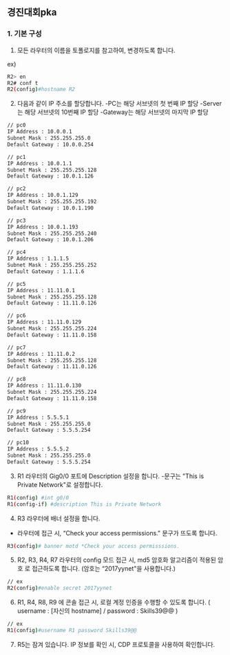 ## 경진대회pka
### 1. 기본 구성
1. 모든 라우터의 이름을 토폴로지를 참고하여, 변경하도록 합니다.

ex)
```bash
R2> en
R2# conf t
R2(config)#hostname R2
```
2. 다음과 같이 IP 주소를 할당합니다.
-PC는 해당 서브넷의 첫 번째 IP 할당
-Server는 해당 서브넷의 10번째 IP 할당
-Gateway는 해당 서브넷의 마지막 IP 할당

```bash
// pc0
IP Address : 10.0.0.1
Subnet Mask : 255.255.255.0
Default Gateway : 10.0.0.254
```

```bash
// pc1
IP Address : 10.0.1.1
Subnet Mask : 255.255.255.128
Default Gateway : 10.0.1.126
```

```bash
// pc2
IP Address : 10.0.1.129
Subnet Mask : 255.255.255.192
Default Gateway : 10.0.1.190
```

```bash
// pc3
IP Address : 10.0.1.193
Subnet Mask : 255.255.255.240
Default Gateway : 10.0.1.206
```

```bash
// pc4
IP Address : 1.1.1.5
Subnet Mask : 255.255.255.252
Default Gateway : 1.1.1.6
```

```bash
// pc5
IP Address : 11.11.0.1
Subnet Mask : 255.255.255.128
Default Gateway : 11.11.0.126
```

```bash
// pc6
IP Address : 11.11.0.129
Subnet Mask : 255.255.255.224
Default Gateway : 11.11.0.158
```

```bash
// pc7
IP Address : 11.11.0.2
Subnet Mask : 255.255.255.128
Default Gateway : 11.11.0.126
```

```bash
// pc8
IP Address : 11.11.0.130
Subnet Mask : 255.255.255.224
Default Gateway : 11.11.0.158
```

```bash
// pc9
IP Address : 5.5.5.1
Subnet Mask : 255.255.255.0
Default Gateway : 5.5.5.254
```

```bash
// pc10
IP Address : 5.5.5.2
Subnet Mask : 255.255.255.0
Default Gateway : 5.5.5.254
```
3. R1 라우터의 Gig0/0 포트에 Description 설정을 합니다.
-문구는 "This is Private Network"로 설정합니다.

``` bash
R1(config) #int g0/0
R1(config-if) #description This is Private Network
```

4. R3 라우터에 배너 설정을 합니다.
- 라우터에 접근 시, “Check your access permissions." 문구가 뜨도록 합니다.

```bash
R3(config)# banner motd *Check your access permisssions.
```

5. R2, R3, R4, R7 라우터의 config 모드 접근 시, md5 암호화 알고리즘이 적용된 암호 로 접근하도록 합니다. (암호는 “2017yynet"을 사용합니다.)

```bash
// ex
R2(config)#enable secret 2017yynet
```

6. R1, R4, R8, R9 에 콘솔 접근 시, 로컬 계정 인증을 수행할 수 있도록 합니다.
( username : [자신의 hostname] / password : Skills39@@ )

```bash
// ex
R1(config)#username R1 password Skills39@@
```

7. R5는 잠겨 있습니다. IP 정보를 확인 시, CDP 프로토콜을 사용하여 확인합니다.
